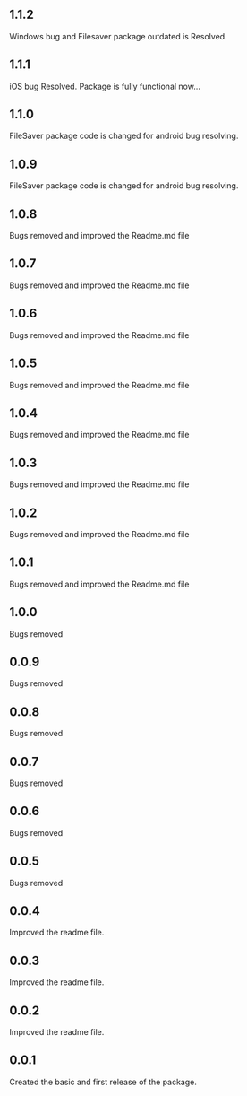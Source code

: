 ## 1.1.2
Windows bug and Filesaver package outdated is Resolved.
## 1.1.1
iOS bug Resolved. Package is fully functional now...
## 1.1.0
FileSaver package code is changed for android bug resolving.
## 1.0.9
FileSaver package code is changed for android bug resolving.
## 1.0.8
Bugs removed and improved the Readme.md file
## 1.0.7
Bugs removed and improved the Readme.md file
## 1.0.6
Bugs removed and improved the Readme.md file
## 1.0.5
Bugs removed and improved the Readme.md file
## 1.0.4
Bugs removed and improved the Readme.md file
## 1.0.3
Bugs removed and improved the Readme.md file

## 1.0.2
Bugs removed and improved the Readme.md file

## 1.0.1
Bugs removed and improved the Readme.md file

## 1.0.0
Bugs removed
## 0.0.9
Bugs removed

## 0.0.8
Bugs removed
## 0.0.7
Bugs removed
## 0.0.6
Bugs removed
## 0.0.5
Bugs removed

## 0.0.4
Improved the readme file.

## 0.0.3
Improved the readme file.
## 0.0.2

Improved the readme file.

## 0.0.1

Created the basic and first release of the package.



